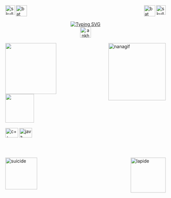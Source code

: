 <!-- gifs superiores -->
<div>
  <img align="left" alt="skull" height="30" width="auto" src="https://media.tenor.com/w-FFnB-YLYYAAAAi/skull-rotate.gif"/>
  <img align="left" alt="bat" height="35" width="auto" src="https://media.tenor.com/Npixqj3Ek1IAAAAi/sappy-seals.gif">
  <img align="right" alt="skull" height="30" width="auto" src="https://media.tenor.com/w-FFnB-YLYYAAAAi/skull-rotate.gif"/>
  <!-- <img align="center" alt="crow" height="100" width="auto" src="https://media1.tenor.com/m/4RZiTZWSgo4AAAAC/cat-black-cat.gif"> -->
  <!--<img align="center" alt="crow" height="100" width="auto" src="https://web.archive.org/web/20090829043948/http://www.geocities.com/pearlsnaplace/crowback.gif"-->
  <img align="right" alt="bat" height="35" width="auto" src="https://media.tenor.com/Npixqj3Ek1IAAAAi/sappy-seals.gif">
</div>

<br>
<br>
<br>

<!-- digitando... -->
<div align="center">
  <a href="https://git.io/typing-svg">
   <img src="https://readme-typing-svg.herokuapp.com?font=Roboto+Slab&pause=1000&color=9745f5&center=true&vCenter=true&width=300&lines=Welcome+Dear...;Death+awaits+you." alt="Typing SVG">
   </a>
   <br>

 <!-- barra ankh -->
  <img alt="ankhbar" height="34" width="auto" src="https://web.archive.org/web/20091026170733/http://geocities.com/paris/lights/6000/ankh.gif">
   <br>
   <br>
</div>

 
<div>
  <!-- link github stats -->
  <a href="https://github.com/myhticile"></a>
  <!-- gif nana -->
  <img align="right" alt="nanagif" height="180" width="auto" src="https://media1.tenor.com/m/8z4ARlovaHkAAAAd/nana-nana-anime.gif">
  <!-- github stats -->
  <img height="160em" src="https://github-readme-stats.vercel.app/api?username=myhticile&show_icons=true&theme=midnight-purple"/>
    <br>
  <img height="90em" src="https://github-readme-stats.vercel.app/api/top-langs/?username=myhticile&layout=compact&langs_count=16&theme=midnight-purple"/>
</div>

  <!-- linguagens -->
<div style="display: inline_block"><br>
  <img align="center" alt="c++" height="30" width="40" src="https://cdn.jsdelivr.net/gh/devicons/devicon@latest/icons/cplusplus/cplusplus-original.svg">
  <img align="center" alt="java" height="30" width="40" src="https://cdn.jsdelivr.net/gh/devicons/devicon@latest/icons/java/java-original.svg" />
   <br>
   <br>
   <br>

##
  
<!-- gifs inferiores-->  
  <img align="right" alt="lapide" height="110" width="auto" src="https://web.archive.org/web/20091027035904/http://br.geocities.com/studiolordedankhgifs/grave2.gif"/>
   <img alt="suicide" height="100" width="auto" src="https://web.archive.org/web/20091019015741/http://www.geocities.com/v2vfdevilhouseofhorror/skull_hng.gif">
</div>
